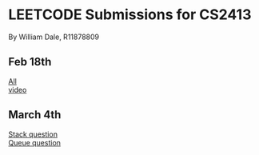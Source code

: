 # LEETCODE Submissions for CS2413
By William Dale, R11878809

## Feb 18th
[All](feb18.c)<br />
[video](https://texastechuniversity-my.sharepoint.com/:v:/g/personal/wildale_ttu_edu/EZ5hATH-RDlFgCvKRBN4Es8BNr5K72n-_89voirZ5t-j1w?e=WRET3B&nav=eyJyZWZlcnJhbEluZm8iOnsicmVmZXJyYWxBcHAiOiJTdHJlYW1XZWJBcHAiLCJyZWZlcnJhbFZpZXciOiJTaGFyZURpYWxvZy1MaW5rIiwicmVmZXJyYWxBcHBQbGF0Zm9ybSI6IldlYiIsInJlZmVycmFsTW9kZSI6InZpZXcifX0%3D)


## March 4th
[Stack question](mar4queue.c)<br />
[Queue question](mar4stack.c)<br />
